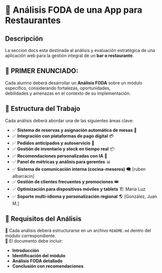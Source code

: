 # 📌 Análisis FODA de una App para Restaurantes  

##  Descripción  
La seccion docs esta destinada al análisis y evaluación estratégica de una aplicación web para la gestión integral de un **bar o restaurante**.  

## 🔹 PRIMER ENUNCIADO:
Cada alumno deberá desarrollar un **Análisis FODA** sobre un módulo específico, considerando fortalezas, oportunidades,  
debilidades y amenazas en el contexto de su implementación.  

## 📂 Estructura del Trabajo  
Cada análisis deberá abordar una de las siguientes áreas clave:  

- ✅ **Sistema de reservas y asignación automática de mesas** 🏨  
- ✅ **Integración con plataformas de pago digital** 💳  
- ✅ **Pedidos anticipados y autoservicio** 📱  
- ✅ **Gestión de inventario y stock en tiempo real** 📦  
- ✅ **Recomendaciones personalizadas con IA** 🤖  
- ✅ **Panel de métricas y análisis para gerentes** 📊  
- ✅ **Sistema de comunicación interna (cocina-meseros)** 🗨️  [ruben albarracin]
- ✅ **Gestión de clientes frecuentes y promociones** 🎟️  
- ✅ **Optimización para dispositivos móviles y tablets** 🏗️ Maria Luz
- ✅ **Soporte multi-idioma y personalización regional** 🌎  [González, Juan M.]

## 📌 Requisitos del Análisis  
📎 Cada análisis deberá estructurarse en un archivo `README.md` dentro del módulo correspondiente.  
📎 El documento debe incluir:  
   - **Introducción**  
   - **Identificación del módulo**  
   - **Análisis FODA detallado**  
   - **Conclusión con recomendaciones**   
